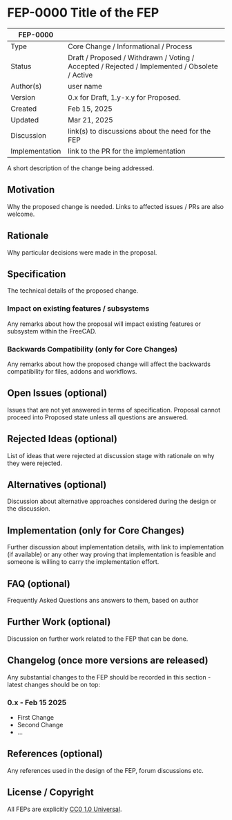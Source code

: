 # FEP-0000 Title of the FEP

| FEP-0000       |                                                                                                 |
| -------------- | ----------------------------------------------------------------------------------------------- |
| Type           | Core Change / Informational / Process                                                           |
| Status         | Draft / Proposed / Withdrawn / Voting / Accepted / Rejected / Implemented / Obsolete / Active   |
| Author(s)      | user name                                                                                       |
| Version        | 0.x for Draft, 1.y-x.y for Proposed.                                                            |
| Created        | Feb 15, 2025                                                                                    |
| Updated        | Mar 21, 2025                                                                                    |
| Discussion     | link(s) to discussions about the need for the FEP                                               |
| Implementation | link to the PR for the implementation                                                           |

A short description of the change being addressed.

## Motivation

Why the proposed change is needed. Links to affected issues / PRs are also welcome.

## Rationale

Why particular decisions were made in the proposal.

## Specification

The technical details of the proposed change.

### Impact on existing features / subsystems

Any remarks about how the proposal will impact existing features or subsystem within the FreeCAD.

### Backwards Compatibility (only for Core Changes)

Any remarks about how the proposed change will affect the backwards compatibility for files, addons and workflows.

## Open Issues (optional)

Issues that are not yet answered in terms of specification. Proposal cannot proceed into Proposed state unless all
questions are answered.

## Rejected Ideas (optional)

List of ideas that were rejected at discussion stage with rationale on why they were rejected.

## Alternatives (optional)

Discussion about alternative approaches considered during the design or the discussion.

## Implementation (only for Core Changes)

Further discussion about implementation details, with link to implementation (if available) or any other way
proving that implementation is feasible and someone is willing to carry the implementation effort.

## FAQ (optional)

Frequently Asked Questions ans answers to them, based on author

## Further Work (optional)

Discussion on further work related to the FEP that can be done.

## Changelog (once more versions are released)

Any substantial changes to the FEP should be recorded in this section - latest changes should be on top:

### 0.x - Feb 15 2025

- First Change
- Second Change
- ...

## References (optional)

Any references used in the design of the FEP, forum discussions etc.

## License / Copyright

All FEPs are explicitly [CC0 1.0 Universal](https://creativecommons.org/publicdomain/zero/1.0/).
